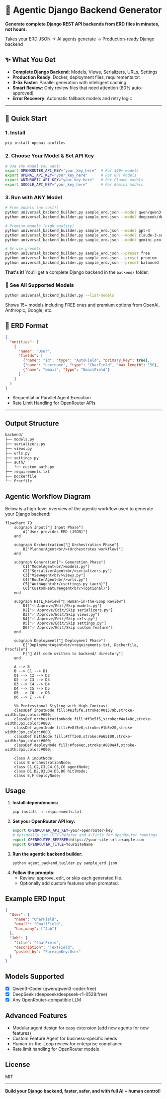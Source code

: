 # 🚀 Agentic Django Backend Generator

**Generate complete Django REST API backends from ERD files in minutes, not hours.**

Takes your ERD JSON → AI agents generate → Production-ready Django backend

## ✨ What You Get

- **Complete Django Backend**: Models, Views, Serializers, URLs, Settings
- **Production Ready**: Docker, deployment files, requirements.txt
- **3-5x Faster**: Parallel generation with intelligent caching
- **Smart Review**: Only review files that need attention (80% auto-approved)
- **Error Recovery**: Automatic fallback models and retry logic

---

## 🚀 Quick Start

### **1. Install**
```bash
pip install openai aiofiles
```

### **2. Choose Your Model & Set API Key**
```bash
# Use any model you want!
export OPENROUTER_API_KEY="your_key_here"  # For 300+ models
export OPENAI_API_KEY="your_key_here"      # For GPT models
export ANTHROPIC_API_KEY="your_key_here"   # For Claude models
export GOOGLE_API_KEY="your_key_here"      # For Gemini models
```

### **3. Run with ANY Model**
```bash
# Free models (no cost!)
python universal_backend_builder.py sample_erd.json --model qwen/qwen3-coder:free
python universal_backend_builder.py sample_erd.json --model deepseek/deepseek-r1-0528:free

# Premium models (high quality)
python universal_backend_builder.py sample_erd.json --model gpt-4
python universal_backend_builder.py sample_erd.json --model claude-3-sonnet
python universal_backend_builder.py sample_erd.json --model gemini-pro

# Or use presets
python universal_backend_builder.py sample_erd.json --preset free      # Free models
python universal_backend_builder.py sample_erd.json --preset premium   # Best quality
python universal_backend_builder.py sample_erd.json --preset balanced  # Good + cheap
```

**That's it!** You'll get a complete Django backend in the `backend/` folder.

### **🤖 See All Supported Models**
```bash
python universal_backend_builder.py --list-models
```
Shows 15+ models including FREE ones and premium options from OpenAI, Anthropic, Google, etc.

## 📝 ERD Format

```json
{
  "entities": [
    {
      "name": "User",
      "fields": [
        {"name": "id", "type": "AutoField", "primary_key": true},
        {"name": "username", "type": "CharField", "max_length": 150},
        {"name": "email", "type": "EmailField"}
      ]
    }
  ]
}
```  
- Sequential or Parallel Agent Execution  
- Rate Limit Handling for OpenRouter APIs  

---

## Output Structure

```bash
backend/
├── models.py
├── serializers.py
├── views.py
├── urls.py
├── settings.py
├── auth/
│   └── custom_auth.py
├── requirements.txt
├── Dockerfile
└── Procfile
```

## Agentic Workflow Diagram

Below is a high-level overview of the agentic workflow used to generate your Django backend:

```mermaid
flowchart TD
    subgraph Input["🎯 Input Phase"]
        A["User provides ERD (JSON)"]
    end

    subgraph Orchestration["🧠 Orchestration Phase"]
        B["PlannerAgent<br/>(Orchestrates workflow)"]
    end

    subgraph Generation["⚡ Generation Phase"]
        C1["ModelAgent<br/>models.py"]
        C2["SerializerAgent<br/>serializers.py"]
        C3["ViewAgent<br/>views.py"]
        C4["RouterAgent<br/>urls.py"]
        C5["AuthAgent<br/>settings.py (auth)"]
        C6["CustomFeatureAgent<br/>(optional)"]
    end

    subgraph HITL_Review["👤 Human-in-the-Loop Review"]
        D1["✅ Approve/Edit/Skip models.py"]
        D2["✅ Approve/Edit/Skip serializers.py"]
        D3["✅ Approve/Edit/Skip views.py"]
        D4["✅ Approve/Edit/Skip urls.py"]
        D5["✅ Approve/Edit/Skip settings.py"]
        D6["✅ Approve/Edit/Skip custom feature"]
    end

    subgraph Deployment["🚀 Deployment Phase"]
        E["DeploymentAgent<br/>requirements.txt, Dockerfile, Procfile"]
        F["📁 All code written to backend/ directory"]
    end

    A --> B
    B --> C1 --> D1
    D1 --> C2 --> D2
    D2 --> C3 --> D3
    D3 --> C4 --> D4
    D4 --> C5 --> D5
    D5 --> C6 --> D6
    D6 --> E --> F

    %% Professional Styling with High Contrast
    classDef inputNode fill:#e1f5fe,stroke:#01579b,stroke-width:3px,color:#000;
    classDef orchestrationNode fill:#f3e5f5,stroke:#4a148c,stroke-width:3px,color:#000;
    classDef agentNode fill:#e8f5e8,stroke:#1b5e20,stroke-width:3px,color:#000;
    classDef hitlNode fill:#fff3e0,stroke:#e65100,stroke-width:3px,color:#000;
    classDef deployNode fill:#fce4ec,stroke:#880e4f,stroke-width:3px,color:#000;
    
    class A inputNode;
    class B orchestrationNode;
    class C1,C2,C3,C4,C5,C6 agentNode;
    class D1,D2,D3,D4,D5,D6 hitlNode;
    class E,F deployNode;
```

## Usage

1. **Install dependencies:**
   ```bash
   pip install -r requirements.txt
   ```
2. **Set your OpenRouter API key:**
   ```bash
   export OPENROUTER_API_KEY=your-openrouter-key
   # Optionally set HTTP-Referer and X-Title for OpenRouter rankings
   export OPENROUTER_REFERER=https://your-site-url.example.com
   export OPENROUTER_TITLE=YourSiteName
   ```
3. **Run the agentic backend builder:**
   ```bash
   python agent_backend_builder.py sample_erd.json
   ```
4. **Follow the prompts:**
   - Review, approve, edit, or skip each generated file.
   - Optionally add custom features when prompted.

## Example ERD Input
```json
{
  "User": {
    "name": "CharField",
    "email": "EmailField",
    "has_many": ["Job"]
  },
  "Job": {
    "title": "CharField",
    "description": "TextField",
    "posted_by": "ForeignKey:User"
  }
}
```

## Models Supported
- [x] Qwen3-Coder (qwen/qwen3-coder:free)
- [x] DeepSeek (deepseek/deepseek-r1-0528:free)
- [x] Any OpenRouter-compatible LLM

## Advanced Features
- Modular agent design for easy extension (add new agents for new features)
- Custom Feature Agent for business-specific needs
- Human-in-the-Loop review for enterprise compliance
- Rate limit handling for OpenRouter models

## License
MIT

---

**Build your Django backend, faster, safer, and with full AI + human control!** 